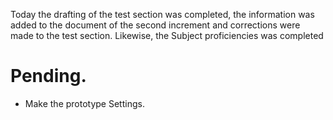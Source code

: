 Today the drafting of the test section was completed, the information was added to the document of the second increment and corrections were made to the test section. Likewise, the Subject proficiencies was completed
# Pending.
* Make the prototype Settings.

